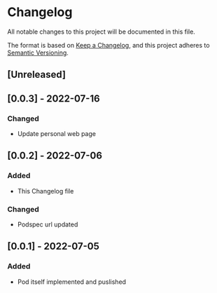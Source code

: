 # Changelog
All notable changes to this project will be documented in this file.

The format is based on [Keep a Changelog](https://keepachangelog.com/en/1.0.0/),
and this project adheres to [Semantic Versioning](https://semver.org/spec/v2.0.0.html).

## [Unreleased]

## [0.0.3] - 2022-07-16
### Changed
- Update personal web page

## [0.0.2] - 2022-07-06
### Added
- This Changelog file

### Changed
- Podspec url updated

## [0.0.1] - 2022-07-05
### Added
- Pod itself implemented and puslished
